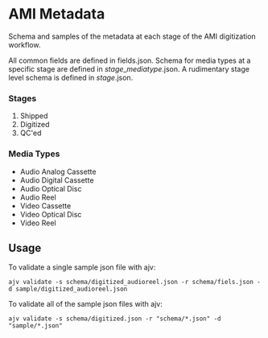 # AMI Metadata
Schema and samples of the metadata at each stage of the AMI digitization workflow.

All common fields are defined in fields.json. Schema for media types at a specific stage are defined in *stage*_*mediatype*.json. A rudimentary stage level schema is defined in *stage*.json.

### Stages

1. Shipped
2. Digitized
3. QC'ed

### Media Types

* Audio Analog Cassette
* Audio Digital Cassette
* Audio Optical Disc
* Audio Reel
* Video Cassette
* Video Optical Disc
* Video Reel

## Usage
To validate a single sample json file with ajv:
```
ajv validate -s schema/digitized_audioreel.json -r schema/fiels.json -d sample/digitized_audioreel.json
```

To validate all of the sample json files with ajv:
```
ajv validate -s schema/digitized.json -r "schema/*.json" -d "sample/*.json"
```
